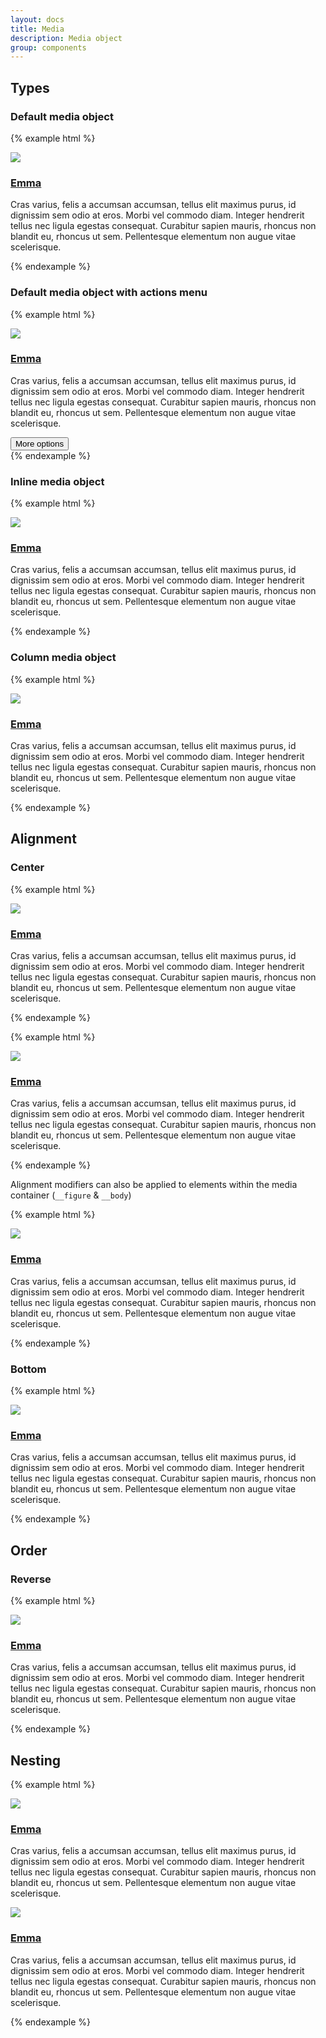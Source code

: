 ```yaml
---
layout: docs
title: Media
description: Media object
group: components
---
```

## Types ##
### Default media object ###
{% example html %}
<article class="env-media">
   <div class="env-media__figure">
      <a href="#">
         <img class="env-image env-image--small" src="https://placehold.it/400x400.png">
      </a>
   </div>
   <div class="env-media__body">
      <h3 class="env-text">
         <a href="#">Emma</a>
      </h3>
      <p class="env-text">
         Cras varius, felis a accumsan accumsan, tellus elit maximus purus, id dignissim sem odio at eros.
         Morbi vel commodo diam. Integer hendrerit tellus nec ligula egestas consequat. Curabitur sapien mauris, rhoncus non blandit eu, rhoncus ut sem. Pellentesque elementum non augue vitae scelerisque.
      </p>
   </div>
</article>
{% endexample %}

### Default media object with actions menu ###
{% example html %}
<article class="env-media">
   <div class="env-media__figure">
      <a href="#">
         <img class="env-image env-image--small" src="https://placehold.it/400x400.png">
      </a>
   </div>
   <div class="env-media__body">
      <h3 class="env-text">
         <a href="#">Emma</a>
      </h3>
      <p class="env-text">
         Cras varius, felis a accumsan accumsan, tellus elit maximus purus, id dignissim sem odio at eros.
         Morbi vel commodo diam. Integer hendrerit tellus nec ligula egestas consequat. Curabitur sapien mauris, rhoncus non blandit eu, rhoncus ut sem. Pellentesque elementum non augue vitae scelerisque.
      </p>
   </div>
   <div class="env-media__actions">
      <button type="button" class="env-button env-button--dropdown env-dropdown__toggle" aria-haspopup="true" title="More options">
         <i class="env-icon--dropdown-menu" aria-hidden="true"></i>
         <span class="env-assistive-text">More options</span>
      </button>
   </div>
</article>
{% endexample %}

### Inline media object ###
{% example html %}
<article class="env-media">
   <div class="env-media__figure">
      <a href="#">
         <img class="env-image env-image--small" src="https://placehold.it/400x400.png">
      </a>
   </div>
   <div class="env-media__body env-media__body--inline">
      <h3 class="env-text">
         <a href="#">Emma</a>
      </h3>
      <p class="env-text">
         Cras varius, felis a accumsan accumsan, tellus elit maximus purus, id dignissim sem odio at eros.
         Morbi vel commodo diam. Integer hendrerit tellus nec ligula egestas consequat. Curabitur sapien mauris, rhoncus non blandit eu, rhoncus ut sem. Pellentesque elementum non augue vitae scelerisque.
      </p>
   </div>
</article>
{% endexample %}

### Column media object ###
{% example html %}
<article class="env-media env-media--column">
   <div class="env-media__figure">
      <a href="#">
         <img class="env-image" src="https://placehold.it/200x200.png">
      </a>
   </div>
   <div class="env-media__body">
      <h3 class="env-text">
         <a href="#">Emma</a>
      </h3>
      <p class="env-text">
         Cras varius, felis a accumsan accumsan, tellus elit maximus purus, id dignissim sem odio at eros.
         Morbi vel commodo diam. Integer hendrerit tellus nec ligula egestas consequat. Curabitur sapien mauris, rhoncus non blandit eu, rhoncus ut sem. Pellentesque elementum non augue vitae scelerisque.
      </p>
   </div>
</article>
{% endexample %}

## Alignment ##

### Center ###
{% example html %}
<article class="env-media env-media--center">
   <div class="env-media__figure">
      <a href="#">
         <img class="env-image env-image--small" src="https://placehold.it/400x400.png">
      </a>
   </div>
   <div class="env-media__body">
      <h3 class="env-text">
         <a href="#">Emma</a>
      </h3>
      <p class="env-text">
         Cras varius, felis a accumsan accumsan, tellus elit maximus purus, id dignissim sem odio at eros.
         Morbi vel commodo diam. Integer hendrerit tellus nec ligula egestas consequat. Curabitur sapien mauris, rhoncus non blandit eu, rhoncus ut sem. Pellentesque elementum non augue vitae scelerisque.
      </p>
   </div>
</article>
{% endexample %}

{% example html %}
<article class="env-media env-media--column env-media--center">
   <div class="env-media__figure">
      <a href="#">
         <img class="env-image" src="https://placehold.it/200x200.png">
      </a>
   </div>
   <div class="env-media__body">
      <h3 class="env-text">
         <a href="#">Emma</a>
      </h3>
      <p class="env-text">
         Cras varius, felis a accumsan accumsan, tellus elit maximus purus, id dignissim sem odio at eros.
         Morbi vel commodo diam. Integer hendrerit tellus nec ligula egestas consequat. Curabitur sapien mauris, rhoncus non blandit eu, rhoncus ut sem. Pellentesque elementum non augue vitae scelerisque.
      </p>
   </div>
</article>
{% endexample %}

Alignment modifiers can also be applied to elements within the media container (`__figure` & `__body`)

{% example html %}
<article class="env-media env-media--column env-media">
   <div class="env-media__figure env-media__figure--center">
      <a href="#">
         <img class="env-image" src="https://placehold.it/200x200.png">
      </a>
   </div>
   <div class="env-media__body">
      <h3 class="env-text">
         <a href="#">Emma</a>
      </h3>
      <p class="env-text">
         Cras varius, felis a accumsan accumsan, tellus elit maximus purus, id dignissim sem odio at eros.
         Morbi vel commodo diam. Integer hendrerit tellus nec ligula egestas consequat. Curabitur sapien mauris, rhoncus non blandit eu, rhoncus ut sem. Pellentesque elementum non augue vitae scelerisque.
      </p>
   </div>
</article>
{% endexample %}

### Bottom ###
{% example html %}
<article class="env-media env-media--bottom">
   <div class="env-media__figure">
      <a href="#">
         <img class="env-image env-image--small" src="https://placehold.it/400x400.png">
      </a>
   </div>
   <div class="env-media__body">
      <h3 class="env-text">
         <a href="#">Emma</a>
      </h3>
      <p class="env-text">
         Cras varius, felis a accumsan accumsan, tellus elit maximus purus, id dignissim sem odio at eros.
         Morbi vel commodo diam. Integer hendrerit tellus nec ligula egestas consequat. Curabitur sapien mauris, rhoncus non blandit eu, rhoncus ut sem. Pellentesque elementum non augue vitae scelerisque.
      </p>
   </div>
</article>
{% endexample %}

## Order ##

### Reverse ###
{% example html %}
<article class="env-media env-media--reverse">
   <div class="env-media__figure">
      <a href="#">
         <img class="env-image env-image--small" src="https://placehold.it/400x400.png">
      </a>
   </div>
   <div class="env-media__body">
      <h3 class="env-text">
         <a href="#">Emma</a>
      </h3>
      <p class="env-text">
         Cras varius, felis a accumsan accumsan, tellus elit maximus purus, id dignissim sem odio at eros.
         Morbi vel commodo diam. Integer hendrerit tellus nec ligula egestas consequat. Curabitur sapien mauris, rhoncus non blandit eu, rhoncus ut sem. Pellentesque elementum non augue vitae scelerisque.
      </p>
   </div>
</article>
{% endexample %}

## Nesting ##

{% example html %}
<article class="env-media">
   <div class="env-media__figure">
      <a href="#">
         <img class="env-image env-image--small" src="https://placehold.it/400x400.png">
      </a>
   </div>
   <div class="env-media__body">
      <h3 class="env-text">
         <a href="#">Emma</a>
      </h3>
      <p class="env-text">
         Cras varius, felis a accumsan accumsan, tellus elit maximus purus, id dignissim sem odio at eros.
         Morbi vel commodo diam. Integer hendrerit tellus nec ligula egestas consequat. Curabitur sapien mauris, rhoncus non blandit eu, rhoncus ut sem. Pellentesque elementum non augue vitae scelerisque.
      </p>
      <article class="env-media">
         <div class="env-media__figure">
            <a href="#">
               <img class="env-image env-image--small" src="https://placehold.it/400x400.png">
            </a>
         </div>
         <div class="env-media__body">
            <h3 class="env-text">
               <a href="#">Emma</a>
            </h3>
            <p class="env-text">
               Cras varius, felis a accumsan accumsan, tellus elit maximus purus, id dignissim sem odio at eros.
               Morbi vel commodo diam. Integer hendrerit tellus nec ligula egestas consequat. Curabitur sapien mauris, rhoncus non blandit eu, rhoncus ut sem. Pellentesque elementum non augue vitae scelerisque.
            </p>
         </div>
      </article>
   </div>
</article>
{% endexample %}
